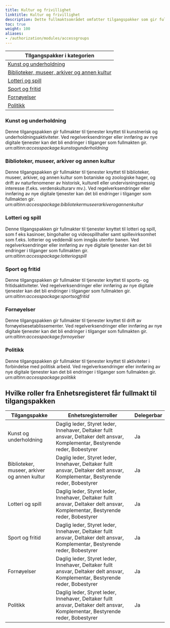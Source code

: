 ```yaml
---
title: Kultur og frivillighet
linktitle: Kultur og frivillighet
description: Dette fullmaktsområdet omfatter tilgangspakker som gir fullmakter til tjenester og ressurser som omhandler aktiviteter innen kunst, kultur, sport og frivillig arbeid. Ved regelverksendringer eller innføring av nye digitale tjenester kan det bli endringer i tilganger som fullmaktene gir.
toc: true
weight: 100
aliases:
- /authorization/modules/accessgroups
---
```


|**TIlgangspakker i kategorien**|
|---|
|[Kunst og underholdning](https://docs.altinn.studio/authorization/what-do-you-get/accessgroups/accessgoups/kulturfrivillighet/#kunst-og-underholdning)|
|[Biblioteker, museer, arkiver og annen kultur](https://docs.altinn.studio/authorization/what-do-you-get/accessgroups/accessgoups/kulturfrivillighet/#biblioteker-museer-arkiver-og-annen-kultur)|
|[Lotteri og spill](https://docs.altinn.studio/authorization/what-do-you-get/accessgroups/accessgoups/kulturfrivillighet/#lotteri-og-spill)|
|[Sport og fritid](https://docs.altinn.studio/authorization/what-do-you-get/accessgroups/accessgoups/kulturfrivillighet/#sport-og-fritid)|
|[Fornøyelser](https://docs.altinn.studio/authorization/what-do-you-get/accessgroups/accessgoups/kulturfrivillighet/#fornøyelser)|
|[Politikk](https://docs.altinn.studio/authorization/what-do-you-get/accessgroups/accessgoups/kulturfrivillighet/#politikk)|


### Kunst og underholdning
Denne tilgangspakken gir fullmakter til tjenester knyttet til kunstnerisk og underholdningsaktiviteter. Ved regelverksendringer eller innføring av nye digitale tjenester kan det bli endringer i tilganger som fullmakten gir.  
*urn:altinn:accesspackage:kunstogunderholdning*

### Biblioteker, museer, arkiver og annen kultur
Denne tilgangspakken gir fullmakter til tjenester knyttet til biblioteker, museer, arkiver, og annen kultur som botaniske og zoologiske hager, og drift av naturfenomener av historisk, kulturell eller undervisningsmessig interesse (f.eks. verdenskulturarv mv.). Ved regelverksendringer eller innføring av nye digitale tjenester kan det bli endringer i tilganger som fullmakten gir.  
*urn:altinn:accesspackage:bibliotekermuseerarkiverogannenkultur*

### Lotteri og spill
Denne tilgangspakken gir fullmakter til tjenester knyttet til lotteri og spill, som f eks kasinoer, bingohaller og videospillhaller samt spillevirksomhet som f.eks. lotterier og veddemål som inngås utenfor banen. Ved regelverksendringer eller innføring av nye digitale tjenester kan det bli endringer i tilganger som fullmakten gir.  
*urn:altinn:accesspackage:lotteriogspill*

### Sport og fritid
Denne tilgangspakken gir fullmakter til tjenester knyttet til sports- og fritidsaktiviteter. Ved regelverksendringer eller innføring av nye digitale tjenester kan det bli endringer i tilganger som fullmakten gir.  
*urn:altinn:accesspackage:sportsogfritid*

### Fornøyelser
Denne tilgangspakken gir fullmakter til tjenester knyttet til drift av fornøyelsesetablissementer. Ved regelverksendringer eller innføring av nye digitale tjenester kan det bli endringer i tilganger som fullmakten gir.  
*urn:altinn:accesspackage:fornoyelser*

### Politikk
Denne tilgangspakken gir fullmakter til tjenester knyttet til aktiviteter i forbindelse med politisk arbeid. Ved regelverksendringer eller innføring av nye digitale tjenester kan det bli endringer i tilganger som fullmakten gir.  
*urn:altinn:accesspackage:politikk*


## Hvilke roller fra Enhetsregisteret får fullmakt til tilgangspakken
|**Tilgangspakke**|**Enhetsregisterroller**|**Delegerbar**|
|---|---|---|
|Kunst og underholdning|Daglig leder, Styret leder, Innehaver, Deltaker fullt ansvar, Deltaker delt ansvar, Komplementar, Bestyrende reder, Bobestyrer|Ja|
|Biblioteker, museer, arkiver og annen kultur|Daglig leder, Styret leder, Innehaver, Deltaker fullt ansvar, Deltaker delt ansvar, Komplementar, Bestyrende reder, Bobestyrer|Ja|
|Lotteri og spill|Daglig leder, Styret leder, Innehaver, Deltaker fullt ansvar, Deltaker delt ansvar, Komplementar, Bestyrende reder, Bobestyrer|Ja|
|Sport og fritid|Daglig leder, Styret leder, Innehaver, Deltaker fullt ansvar, Deltaker delt ansvar, Komplementar, Bestyrende reder, Bobestyrer|Ja|
|Fornøyelser|Daglig leder, Styret leder, Innehaver, Deltaker fullt ansvar, Deltaker delt ansvar, Komplementar, Bestyrende reder, Bobestyrer|Ja|
|Politikk|Daglig leder, Styret leder, Innehaver, Deltaker fullt ansvar, Deltaker delt ansvar, Komplementar, Bestyrende reder, Bobestyrer|Ja|